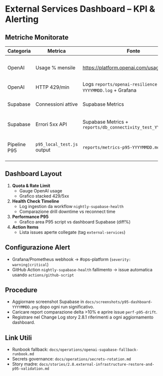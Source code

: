 ﻿# External Services Dashboard – KPI & Alerting

## Metriche Monitorate
| Categoria | Metrica | Fonte | Soglia/Alert |
| --------- | ------ | ----- | ------------ |
| OpenAI | Usage % mensile | https://platform.openai.com/usage | Alert `>=80%` (warning), `>=95%` (critical) |
| OpenAI | HTTP 429/min | Logs `reports/openai-resilience-YYYYMMDD.log` + Grafana | Alert se >5 in 5 min |
| Supabase | Connessioni attive | Supabase Metrics | Alert se >= 90% limite plan |
| Supabase | Errori 5xx API | Supabase Metrics + `reports/db_connectivity_test_YYYYMMDD.log` | Critical se > 0 per 10 min |
| Pipeline P95 | `p95_local_test.js` output | `reports/metrics-p95-YYYYMMDD.md` | Alert se delta dashboard > 10% |

## Dashboard Layout
1. **Quota & Rate Limit**
   - Gauge OpenAI usage
   - Grafico stacked 429/5xx
2. **Health Check Timeline**
   - Log ingestion da workflow `nightly-supabase-health`
   - Comparazione drill downtime vs reconnect time
3. **Performance P95**
   - Grafico area P95 script vs dashboard Supabase (diff%)
4. **Action Items**
   - Lista issues aperte collegate (tag `external-services`)

## Configurazione Alert
- Grafana/Prometheus webhook -> #ops-platform (`severity: warning|critical`)
- GitHub Action `nightly-supabase-health` fallimento -> issue automatica usando `actions/github-script`

## Procedure
- Aggiornare screenshot Supabase in `docs/screenshots/p95-dashboard-YYYYMMDD.png` dopo ogni run significativo.
- Caricare report comparazione delta >10% e aprire issue `perf-p95-drift`.
- Registrare nel Change Log story 2.8.1 riferimenti a ogni aggiornamento dashboard.

## Link Utili
- Runbook fallback: `docs/operations/openai-supabase-fallback-runbook.md`
- Secrets governance: `docs/operations/secrets-rotation.md`
- Story madre: `docs/stories/2.8.external-infrastructure-restore-and-p95-validation.md`

